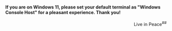 #### If you are on Windows 11, please set your default terminal as "Windows Console Host" for a pleasant experience. Thank you!

<p align=right>Live in Peace<sup>##</sup>

